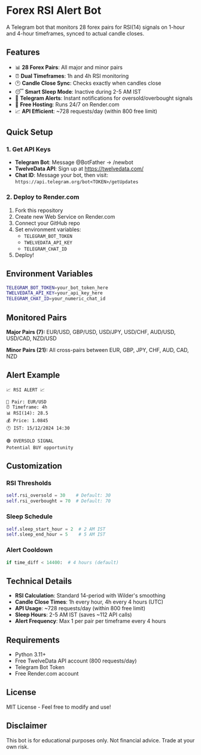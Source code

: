 # Forex RSI Alert Bot

A Telegram bot that monitors 28 forex pairs for RSI(14) signals on 1-hour and 4-hour timeframes, synced to actual candle closes.

## Features

- 📊 **28 Forex Pairs**: All major and minor pairs
- ⏰ **Dual Timeframes**: 1h and 4h RSI monitoring
- 🕐 **Candle Close Sync**: Checks exactly when candles close
- 😴 **Smart Sleep Mode**: Inactive during 2-5 AM IST
- 📱 **Telegram Alerts**: Instant notifications for oversold/overbought signals
- 🔄 **Free Hosting**: Runs 24/7 on Render.com
- 📈 **API Efficient**: ~728 requests/day (within 800 free limit)

## Quick Setup

### 1. Get API Keys
- **Telegram Bot**: Message @BotFather → /newbot
- **TwelveData API**: Sign up at https://twelvedata.com/
- **Chat ID**: Message your bot, then visit: `https://api.telegram.org/bot<TOKEN>/getUpdates`

### 2. Deploy to Render.com
1. Fork this repository
2. Create new Web Service on Render.com
3. Connect your GitHub repo
4. Set environment variables:
   - `TELEGRAM_BOT_TOKEN`
   - `TWELVEDATA_API_KEY`
   - `TELEGRAM_CHAT_ID`
5. Deploy!

## Environment Variables

```bash
TELEGRAM_BOT_TOKEN=your_bot_token_here
TWELVEDATA_API_KEY=your_api_key_here
TELEGRAM_CHAT_ID=your_numeric_chat_id
```

## Monitored Pairs

**Major Pairs (7):**
EUR/USD, GBP/USD, USD/JPY, USD/CHF, AUD/USD, USD/CAD, NZD/USD

**Minor Pairs (21):**
All cross-pairs between EUR, GBP, JPY, CHF, AUD, CAD, NZD

## Alert Example

```
📈 RSI ALERT 📈

💱 Pair: EUR/USD
⏰ Timeframe: 4h
📊 RSI(14): 28.5
💰 Price: 1.0845
🕐 IST: 15/12/2024 14:30

🟢 OVERSOLD SIGNAL
Potential BUY opportunity
```

## Customization

### RSI Thresholds
```python
self.rsi_oversold = 30    # Default: 30
self.rsi_overbought = 70  # Default: 70
```

### Sleep Schedule
```python
self.sleep_start_hour = 2  # 2 AM IST
self.sleep_end_hour = 5    # 5 AM IST
```

### Alert Cooldown
```python
if time_diff < 14400:  # 4 hours (default)
```

## Technical Details

- **RSI Calculation**: Standard 14-period with Wilder's smoothing
- **Candle Close Times**: 1h every hour, 4h every 4 hours (UTC)
- **API Usage**: ~728 requests/day (within 800 free limit)
- **Sleep Hours**: 2-5 AM IST (saves ~112 API calls)
- **Alert Frequency**: Max 1 per pair per timeframe every 4 hours

## Requirements

- Python 3.11+
- Free TwelveData API account (800 requests/day)
- Telegram Bot Token
- Free Render.com account

## License

MIT License - Feel free to modify and use!

## Disclaimer

This bot is for educational purposes only. Not financial advice. Trade at your own risk.